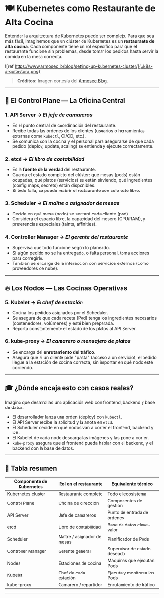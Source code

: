 # 🍽️ Kubernetes como Restaurante de Alta Cocina

Entender la arquitectura de Kubernetes puede ser complejo. Para que sea más fácil, imaginemos que un clúster de Kubernetes es un **restaurante de alta cocina**. Cada componente tiene un rol específico para que el restaurante funcione sin problemas, desde tomar los pedidos hasta servir la comida en la mesa correcta.

![ref https://www.armosec.io/blog/setting-up-kubernetes-cluster/](./k8s-arquitectura.png)
> **Créditos:** Imagen cortesía del [Armosec Blog](https://www.armosec.io/blog/setting-up-kubernetes-cluster/).
---

## 🧠 El Control Plane — La Oficina Central

### 1. **API Server** → *El jefe de camareros*

* Es el punto central de coordinación del restaurante.
* Recibe todas las órdenes de los clientes (usuarios o herramientas externas como `kubectl`, CI/CD, etc.).
* Se comunica con la cocina y el personal para asegurarse de que cada pedido (deploy, update, scaling) se entienda y ejecute correctamente.

### 2. **etcd** → *El libro de contabilidad*

* Es la **fuente de la verdad** del restaurante.
* Guarda el estado completo del clúster: qué mesas (pods) están ocupadas, qué platos (servicios) se están sirviendo, qué ingredientes (config maps, secrets) están disponibles.
* Si todo falla, se puede reabrir el restaurante con solo este libro.

### 3. **Scheduler** → *El maître o asignador de mesas*

* Decide en qué mesa (nodo) se sentará cada cliente (pod).
* Considera el espacio libre, la capacidad del mesero (CPU/RAM), y preferencias especiales (taints, affinities).

### 4. **Controller Manager** → *El gerente del restaurante*

* Supervisa que todo funcione según lo planeado.
* Si algún pedido no se ha entregado, o falta personal, toma acciones para corregirlo.
* También se encarga de la interacción con servicios externos (como proveedores de nube).

---

## 🔥 Los Nodos — Las Cocinas Operativas

### 5. **Kubelet** → *El chef de estación*

* Cocina los pedidos asignados por el Scheduler.
* Se asegura de que cada receta (Pod) tenga los ingredientes necesarios (contenedores, volúmenes) y esté bien preparada.
* Reporta constantemente el estado de los platos al API Server.

### 6. **kube-proxy** → *El camarero o mensajero de platos*

* Se encarga del **enrutamiento del tráfico**.
* Asegura que si un cliente pide "pasta" (acceso a un servicio), el pedido llegue a la estación de cocina correcta, sin importar en qué nodo esté corriendo.

---

## 🎓 ¿Dónde encaja esto con casos reales?

Imagina que desarrollas una aplicación web con frontend, backend y base de datos:

* El desarrollador lanza una orden (deploy) con `kubectl`.
* El API Server recibe la solicitud y la anota en `etcd`.
* El Scheduler decide en qué nodos van a correr el frontend, backend y DB.
* El Kubelet de cada nodo descarga las imágenes y las pone a correr.
* `kube-proxy` asegura que el frontend pueda hablar con el backend, y el backend con la base de datos.

---

## 🔁 Tabla resumen

| Componente de Kubernetes | Rol en el restaurante       | Equivalente técnico          |
| ------------------------ | --------------------------- | ---------------------------- |
| Kubernetes cluster       | Restaurante completo        | Todo el ecosistema           |
| Control Plane            | Oficina de dirección        | Componentes de gestión       |
| API Server               | Jefe de camareros           | Punto de entrada de órdenes  |
| etcd                     | Libro de contabilidad       | Base de datos clave-valor    |
| Scheduler                | Maître / asignador de mesas | Planificador de Pods         |
| Controller Manager       | Gerente general             | Supervisor de estado deseado |
| Nodes                    | Estaciones de cocina        | Máquinas que ejecutan Pods   |
| Kubelet                  | Chef de cada estación       | Ejecuta y monitorea los Pods |
| kube-proxy               | Camarero / repartidor       | Enrutamiento de tráfico      |

---

